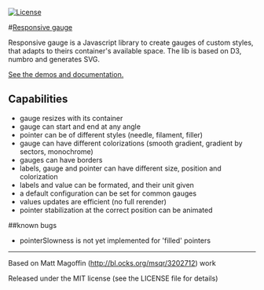 [![License](http://img.shields.io/:license-mit-blue.svg)](http://doge.mit-license.org)

#[Responsive gauge](http://deepsilence.github.io/ResponsiveGauge/main.html "Responsive gauge demo and documentation")

Responsive gauge is a Javascript library to create gauges of custom styles, that adapts to theirs container's available space.
The lib is based on D3, numbro and generates SVG.

[See the demos and documentation.](http://deepsilence.github.io/ResponsiveGauge/main.html "Responsive gauge demo and documentation")

## Capabilities
* gauge resizes with its container
* gauge can start and end at any angle
* pointer can be of different styles (needle, filament, filler)
* gauge can have different colorizations (smooth gradient, gradient by sectors, monochrome)
* gauges can have borders 
* labels, gauge and pointer can have different size, position and colorization
* labels and value can be formated, and their unit given
* a default configuration can be set for common gauges
* values updates are efficient (no full rerender)
* pointer stabilization at the correct position can be animated 

##known bugs 
* pointerSlowness is not yet implemented for 'filled' pointers
	
	
---
Based on Matt Magoffin (http://bl.ocks.org/msqr/3202712) work

Released under the MIT license (see the LICENSE file for details)
